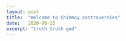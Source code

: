 ```yaml
---
layout: post
title:  "Welcome to Chinmoy controversies"
date:   2020-06-25
excerpt: "truth truth god"
---
```

